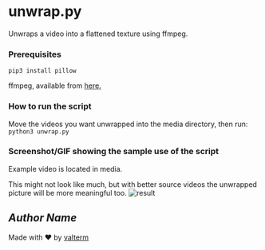 # unwrap.py

Unwraps a video into a flattened texture using ffmpeg.

### Prerequisites
```pip3 install pillow```

ffmpeg, available from [here.](https://ffmpeg.org)

### How to run the script
Move the videos you want unwrapped into the media directory, then run:
```python3 unwrap.py```

### Screenshot/GIF showing the sample use of the script
Example video is located in media.

This might not look like much, but with better source videos the unwrapped picture will be more meaningful too.
![result](media/IMG_6610.MOV_unwrapped.jpeg)

## *Author Name*
<!--Remove the below lines and add yours -->
Made with ♥ by [valterm](github.com/valterm)
